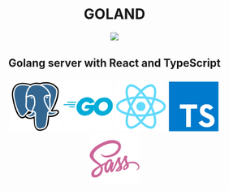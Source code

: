 <div align="center">
    <div align="center">
        <h1>GOLAND</h1>
        <img src="https://raw.githubusercontent.com/cramanan/Goland/master/public/assets/icon.svg" width="140px" />
        <h2>Golang server with React and TypeScript<h3>
    </div>
    <img src="https://raw.githubusercontent.com/devicons/devicon/master/icons/postgresql/postgresql-original.svg" width="100px" />
    <img src="https://raw.githubusercontent.com/devicons/devicon/master/icons/go/go-original-wordmark.svg" width="100px" />
    <img src="https://raw.githubusercontent.com/devicons/devicon/master/icons/react/react-original.svg" width="100px" />
    <img src="https://raw.githubusercontent.com/devicons/devicon/master/icons/typescript/typescript-original.svg" width="100px" />
    <img src="https://raw.githubusercontent.com/devicons/devicon/master/icons/sass/sass-original.svg" width="100px" />
</div>
